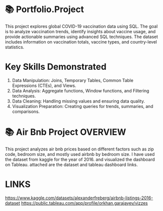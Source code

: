 # 📚 Portfolio.Project
 This project explores global COVID-19 vaccination data using SQL. The goal is to analyze vaccination trends, identify insights about vaccine usage, and provide actionable summaries using advanced SQL techniques. The dataset includes information on vaccination totals, vaccine types, and country-level statistics.

# Key Skills Demonstrated
1) Data Manipulation: Joins, Temporary Tables, Common Table Expressions (CTEs), and Views.
2) Data Analysis: Aggregate functions, Window functions, and Filtering techniques.
3) Data Cleaning: Handling missing values and ensuring data quality.
4) Visualization Preparation: Creating queries for trends, summaries, and comparisons.



# 📚 Air Bnb Project  OVERVIEW

This project analyzes air bnb prices  based on different factors such as zip code, bedroom size, and mostly used airbnb by bedroom size. 
I have used the dataset from kaggle for the year of 2016. and visualized the dashboard on Tableau. attached are the dataset and tableau dashboard links. 

# LINKS
https://www.kaggle.com/datasets/alexanderfreberg/airbnb-listings-2016-dataset
https://public.tableau.com/app/profile/orkhan.garajayev/vizzes

